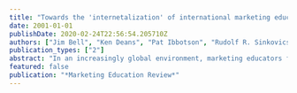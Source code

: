 ```yaml
---
title: "Towards the 'internetalization' of international marketing education"
date: 2001-01-01
publishDate: 2020-02-24T22:56:54.205710Z
authors: ["Jim Bell", "Ken Deans", "Pat Ibbotson", "Rudolf R. Sinkovics"]
publication_types: ["2"]
abstract: "In an increasingly global environment, marketing educators face a growing challenge in terms of internationalizing offerings. Much of the focus of recent developments centres on the development of distance education programs, with the proliferation of such offerings. However, rather less attention has been paid to how the new technologies can be utilized to enhance existing, more conventional programs. Utilizing a framework proposed by Arpan et al (1993), Kwok & Arpan (1994) and Kwok et al (1994), this contribution focuses on the application of new technologies in order to enhance and 'internetionalize' extant academic provisions, specifically in the area of International Marketing. The authors contend that the new information technologies provide excellent opportunities to internationalize international marketing courses in a very creative and cost-effective manner. Recent examples of how this has been achieved via the use of the World Wide Web (WWW), video conferencing and other emerging educational technologies are provided. Other ideas as to how these technologies might be useful applied are also suggested."
featured: false
publication: "*Marketing Education Review*"
---
```


